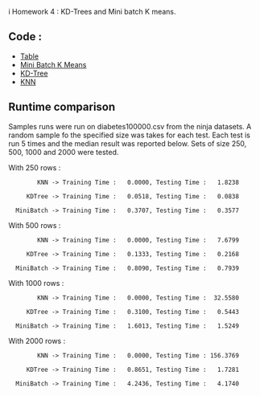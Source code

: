 i Homework 4 : KD-Trees and Mini batch K means. 

## Code : 

* [Table](https://github.com/gbtimmon/fss16_teamf/blob/master/Code/4/Table.py) 
* [Mini Batch K Means](https://github.com/gbtimmon/fss16_teamf/blob/master/Code/4/MiniBatchKMeans.py) 
* [KD-Tree](https://github.com/gbtimmon/fss16_teamf/blob/master/Code/4/KDTree.py)
* [KNN](https://github.com/gbtimmon/fss16_teamf/blob/master/Code/4/KNN.py)

## Runtime comparison

Samples runs were run on diabetes100000.csv from the ninja datasets. 
A random sample fo the specified size was takes for each test. 
Each test is run 5 times and the median result was reported below. 
Sets of size 250, 500, 1000 and 2000 were tested. 

With 250 rows :

            KNN -> Training Time :   0.0000, Testing Time :   1.8238

         KDTree -> Training Time :   0.0518, Testing Time :   0.0838

      MiniBatch -> Training Time :   0.3707, Testing Time :   0.3577

With 500 rows : 

            KNN -> Training Time :   0.0000, Testing Time :   7.6799

         KDTree -> Training Time :   0.1333, Testing Time :   0.2168

      MiniBatch -> Training Time :   0.8090, Testing Time :   0.7939

With 1000 rows :

            KNN -> Training Time :   0.0000, Testing Time :  32.5580

         KDTree -> Training Time :   0.3100, Testing Time :   0.5443

      MiniBatch -> Training Time :   1.6013, Testing Time :   1.5249

With 2000 rows : 

            KNN -> Training Time :   0.0000, Testing Time : 156.3769

         KDTree -> Training Time :   0.8651, Testing Time :   1.7281

      MiniBatch -> Training Time :   4.2436, Testing Time :   4.1740


